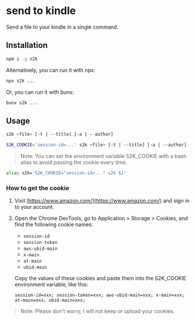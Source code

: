 # send to kindle

Send a file to your kindle in a single command.

## Installation

```sh
npm i -g s2k
```

Alternatively, you can run it with npx:

```sh
npx s2k ...
```

Or, you can run it with bunx:

```sh
bunx s2k ...
```

## Usage

```sh
s2k <file> [-t | --title] [-a | --author]

S2K_COOKIE='session-id=...' s2k <file> [-t | --title] [-a | --author]
```

> Note: You can set the environment variable S2K_COOKIE with a bash alias to avoid passing the cookie every time.

```bash
alias s2k='S2K_COOKIE="session-id=..." s2k $1'
```

### How to get the cookie

1. Visit [https://www.amazon.com/](https://www.amazon.com/) and sign in to your account.
2. Open the Chrome DevTools, go to Application > Storage > Cookies, and find the following cookie names:

   - `session-id`
   - `session-token`
   - `aws-ubid-main`
   - `x-main`
   - `at-main`
   - `ubid-main`

   Copy the values of these cookies and paste them into the S2K_COOKIE environment variable, like this:

   ```
   session-id=xxx; session-token=xxx; aws-ubid-main=xxx; x-main=xxx; at-main=xxx; ubid-main=xxx;
   ```

> Note: Please don't worry, I will not keep or upload your cookies.
